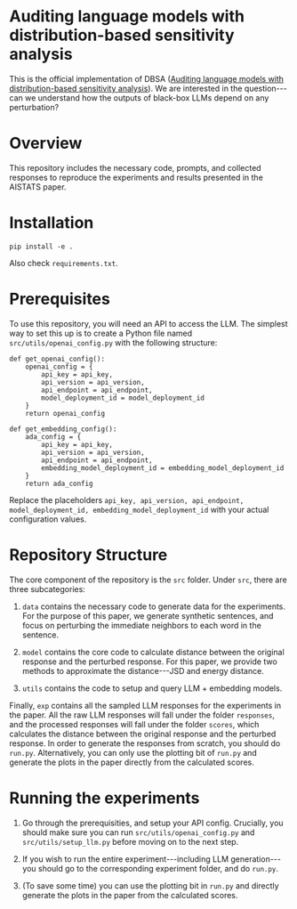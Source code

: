 # Auditing language models with distribution-based sensitivity analysis

This is the official implementation of DBSA ([Auditing language models with distribution-based sensitivity analysis](https://openreview.net/forum?id=ilNQ2m4GTy&noteId=3tOSl6rapM)). We are interested in the question---can we understand how the outputs of black-box LLMs depend on any perturbation?

# Overview

This repository includes the necessary code, prompts, and collected responses to reproduce the experiments and results presented in the AISTATS paper.

# Installation

`pip install -e .`

Also check `requirements.txt`.

# Prerequisites

To use this repository, you will need an API to access the LLM. The simplest way to set this up is to create a Python file named `src/utils/openai_config.py` with the following structure:

```
def get_openai_config():
    openai_config = {
        api_key = api_key,
        api_version = api_version,
        api_endpoint = api_endpoint,
        model_deployment_id = model_deployment_id
    }
    return openai_config

def get_embedding_config():
    ada_config = {
        api_key = api_key,
        api_version = api_version,
        api_endpoint = api_endpoint,
        embedding_model_deployment_id = embedding_model_deployment_id
    }
    return ada_config
```

Replace the placeholders `api_key, api_version, api_endpoint, model_deployment_id, embedding_model_deployment_id` with your actual configuration values.

# Repository Structure

The core component of the repository is the `src` folder. Under `src`, there are three subcategories:

1. `data` contains the necessary code to generate data for the experiments. For the purpose of this paper, we generate synthetic sentences, and focus on perturbing the immediate neighbors to each word in the sentence.

2. `model` contains the core code to calculate distance between the original response and the perturbed response. For this paper, we provide two methods to approximate the distance---JSD and energy distance.

3. `utils` contains the code to setup and query LLM + embedding models.

Finally, `exp` contains all the sampled LLM responses for the experiments in the paper. All the raw LLM responses will fall under the folder `responses`, and the processed responses will fall under the folder `scores`, which calculates the distance between the original response and the perturbed response. In order to generate the responses from scratch, you should do `run.py`. Alternatively, you can only use the plotting bit of `run.py` and generate the plots in the paper directly from the calculated scores.

# Running the experiments

1. Go through the prerequisities, and setup your API config. Crucially, you should make sure you can run `src/utils/openai_config.py` and `src/utils/setup_llm.py` before moving on to the next step.

2. If you wish to run the entire experiment---including LLM generation---you should go to the corresponding experiment folder, and do `run.py`.

3. (To save some time) you can use the plotting bit in `run.py` and directly generate the plots in the paper from the calculated scores.
